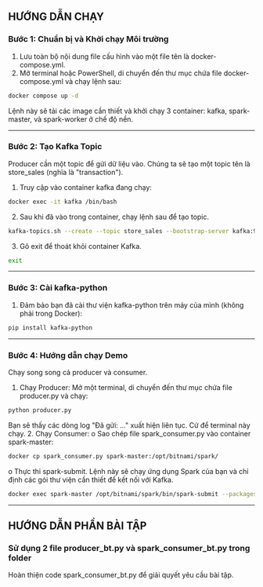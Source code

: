 ## **HƯỚNG DẪN CHẠY** 

### **Bước 1: Chuẩn bị và Khởi chạy Môi trường**
1.	Lưu toàn bộ nội dung file cấu hình vào một file tên là docker-compose.yml.
2.	Mở terminal hoặc PowerShell, di chuyển đến thư mục chứa file docker-compose.yml và chạy lệnh sau:
```bash
docker compose up -d
```
 
Lệnh này sẽ tải các image cần thiết và khởi chạy 3 container: kafka, spark-master, và spark-worker ở chế độ nền.
________________________________________
### **Bước 2: Tạo Kafka Topic**
Producer cần một topic để gửi dữ liệu vào. Chúng ta sẽ tạo một topic tên là store_sales (nghĩa là "transaction").
1.	Truy cập vào container kafka đang chạy:
```bash
docker exec -it kafka /bin/bash
``` 
2.	Sau khi đã vào trong container, chạy lệnh sau để tạo topic.
```bash
kafka-topics.sh --create --topic store_sales --bootstrap-server kafka:9092
``` 
3.	Gõ exit để thoát khỏi container Kafka.
 ```bash
exit
```
________________________________________
### **Bước 3: Cài kafka-python**
1.	Đảm bảo bạn đã cài thư viện kafka-python trên máy của mình (không phải trong Docker):
```bash
pip install kafka-python
```
________________________________________
### **Bước 4: Hướng dẫn chạy Demo**
Chạy song song cả producer và consumer.
1.	Chạy Producer: Mở một terminal, di chuyển đến thư mục chứa file producer.py và chạy:
```bash
python producer.py
```
Bạn sẽ thấy các dòng log "Đã gửi: ..." xuất hiện liên tục. Cứ để terminal này chạy.
2.	Chạy Consumer:
  o	Sao chép file spark_consumer.py vào container spark-master:
```bash
docker cp spark_consumer.py spark-master:/opt/bitnami/spark/
```
  o	Thực thi spark-submit. Lệnh này sẽ chạy ứng dụng Spark của bạn và chỉ định các gói thư viện cần thiết để kết nối với Kafka.
```bash
docker exec spark-master /opt/bitnami/spark/bin/spark-submit --packages org.apache.spark:spark-sql-kafka-0-10_2.12:3.3.0 /opt/bitnami/spark/spark_consumer.py
```
________________________________________

## **HƯỚNG DẪN PHẦN BÀI TẬP**

### Sử dụng 2 file producer_bt.py và spark_consumer_bt.py trong folder
Hoàn thiện code spark_consumer_bt.py để giải quyết yêu cầu bài tập.

